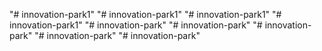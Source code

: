 "# innovation-park1" 
"# innovation-park1" 
"# innovation-park1" 
"# innovation-park1" 
"# innovation-park" 
"# innovation-park" 
"# innovation-park" 
"# innovation-park" 
"# innovation-park" 
